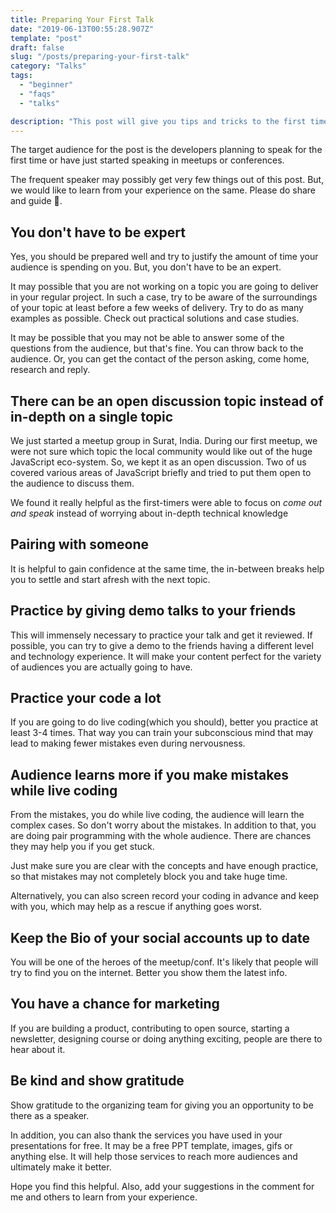 ```yaml
---
title: Preparing Your First Talk
date: "2019-06-13T00:55:28.907Z"
template: "post"
draft: false
slug: "/posts/preparing-your-first-talk"
category: "Talks"
tags:
  - "beginner"
  - "faqs"
  - "talks"

description: "This post will give you tips and tricks to the first time speakers at meetups or conferences"
---
```


The target audience for the post is the developers planning to speak for the first time or have just started speaking in meetups or conferences.

The frequent speaker may possibly get very few things out of this post. But, we would like to learn from your experience on the same. Please do share and guide 🙏.

## You don't have to be expert

Yes, you should be prepared well and try to justify the amount of time your audience is spending on you. But, you don't have to be an expert.

It may possible that you are not working on a topic you are going to deliver in your regular project. In such a case, try to be aware of the surroundings of your topic at least before a few weeks of delivery. Try to do as many examples as possible. Check out practical solutions and case studies.

It may be possible that you may not be able to answer some of the questions from the audience, but that's fine. You can throw back to the audience. Or, you can get the contact of the person asking, come home, research and reply.

## There can be an open discussion topic instead of in-depth on a single topic

We just started a meetup group in Surat, India. During our first meetup, we were not sure which topic the local community would like out of the huge JavaScript eco-system. So, we kept it as an open discussion. Two of us covered various areas of JavaScript briefly and tried to put them open to the audience to discuss them.

We found it really helpful as the first-timers were able to focus on _come out and speak_ instead of worrying about in-depth technical knowledge

## Pairing with someone

It is helpful to gain confidence at the same time, the in-between breaks help you to settle and start afresh with the next topic.

## Practice by giving demo talks to your friends

This will immensely necessary to practice your talk and get it reviewed. If possible, you can try to give a demo to the friends having a different level and technology experience. It will make your content perfect for the variety of audiences you are actually going to have.

## Practice your code a lot

If you are going to do live coding(which you should), better you practice at least 3-4 times. That way you can train your subconscious mind that may lead to making fewer mistakes even during nervousness.

## Audience learns more if you make mistakes while live coding

From the mistakes, you do while live coding, the audience will learn the complex cases. So don't worry about the mistakes. In addition to that, you are doing pair programming with the whole audience. There are chances they may help you if you get stuck.

Just make sure you are clear with the concepts and have enough practice, so that mistakes may not completely block you and take huge time.

Alternatively, you can also screen record your coding in advance and keep with you, which may help as a rescue if anything goes worst.

## Keep the Bio of your social accounts up to date

You will be one of the heroes of the meetup/conf. It's likely that people will try to find you on the internet. Better you show them the latest info.

## You have a chance for marketing

If you are building a product, contributing to open source, starting a newsletter, designing course or doing anything exciting, people are there to hear about it.

## Be kind and show gratitude

Show gratitude to the organizing team for giving you an opportunity to be there as a speaker.

In addition, you can also thank the services you have used in your presentations for free. It may be a free PPT template, images, gifs or anything else. It will help those services to reach more audiences and ultimately make it better.

Hope you find this helpful. Also, add your suggestions in the comment for me and others to learn from your experience.
